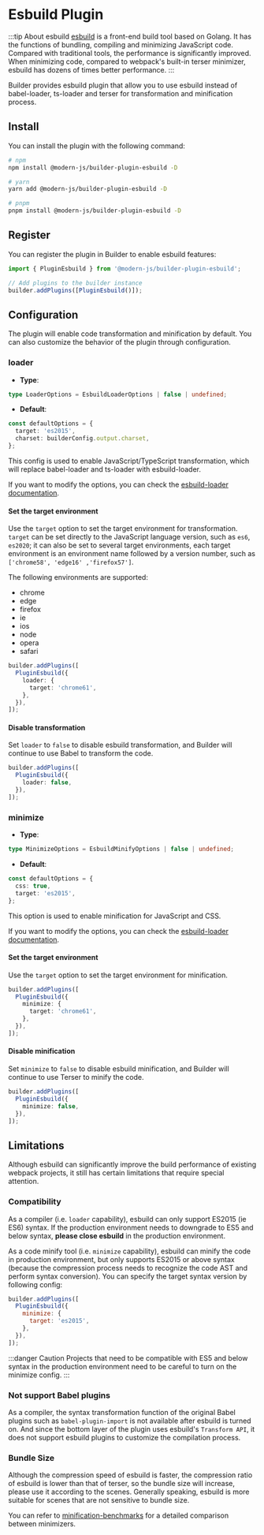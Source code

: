 # Esbuild Plugin

:::tip About esbuild
[esbuild](https://esbuild.github.io/) is a front-end build tool based on Golang. It has the functions of bundling, compiling and minimizing JavaScript code. Compared with traditional tools, the performance is significantly improved. When minimizing code, compared to webpack's built-in terser minimizer, esbuild has dozens of times better performance.
:::

Builder provides esbuild plugin that allow you to use esbuild instead of babel-loader, ts-loader and terser for transformation and minification process.

## Install

You can install the plugin with the following command:

```bash
# npm
npm install @modern-js/builder-plugin-esbuild -D

# yarn
yarn add @modern-js/builder-plugin-esbuild -D

# pnpm
pnpm install @modern-js/builder-plugin-esbuild -D
```

## Register

You can register the plugin in Builder to enable esbuild features:

```js
import { PluginEsbuild } from '@modern-js/builder-plugin-esbuild';

// Add plugins to the builder instance
builder.addPlugins([PluginEsbuild()]);
```

## Configuration

The plugin will enable code transformation and minification by default. You can also customize the behavior of the plugin through configuration.

### loader

- **Type**:

```ts
type LoaderOptions = EsbuildLoaderOptions | false | undefined;
```

- **Default**:

```ts
const defaultOptions = {
  target: 'es2015',
  charset: builderConfig.output.charset,
};
```

This config is used to enable JavaScript/TypeScript transformation, which will replace babel-loader and ts-loader with esbuild-loader.

If you want to modify the options, you can check the [esbuild-loader documentation](https://github.com/privatenumber/esbuild-loader#loader).

#### Set the target environment

Use the `target` option to set the target environment for transformation. `target` can be set directly to the JavaScript language version, such as `es6`, `es2020`; it can also be set to several target environments, each target environment is an environment name followed by a version number, such as `['chrome58', 'edge16' ,'firefox57']`.

The following environments are supported:

- chrome
- edge
- firefox
- ie
- ios
- node
- opera
- safari

```ts
builder.addPlugins([
  PluginEsbuild({
    loader: {
      target: 'chrome61',
    },
  }),
]);
```

#### Disable transformation

Set `loader` to `false` to disable esbuild transformation, and Builder will continue to use Babel to transform the code.

```ts
builder.addPlugins([
  PluginEsbuild({
    loader: false,
  }),
]);
```

### minimize

- **Type**:

```ts
type MinimizeOptions = EsbuildMinifyOptions | false | undefined;
```

- **Default**:

```ts
const defaultOptions = {
  css: true,
  target: 'es2015',
};
```

This option is used to enable minification for JavaScript and CSS.

If you want to modify the options, you can check the [esbuild-loader documentation](https://github.com/privatenumber/esbuild-loader#minifyplugin).

#### Set the target environment

Use the `target` option to set the target environment for minification.

```ts
builder.addPlugins([
  PluginEsbuild({
    minimize: {
      target: 'chrome61',
    },
  }),
]);
```

#### Disable minification

Set `minimize` to `false` to disable esbuild minification, and Builder will continue to use Terser to minify the code.

```ts
builder.addPlugins([
  PluginEsbuild({
    minimize: false,
  }),
]);
```

## Limitations

Although esbuild can significantly improve the build performance of existing webpack projects, it still has certain limitations that require special attention.

### Compatibility

As a compiler (i.e. `loader` capability), esbuild can only support ES2015 (ie ES6) syntax. If the production environment needs to downgrade to ES5 and below syntax, **please close esbuild** in the production environment.

As a code minify tool (i.e. `minimize` capability), esbuild can minify the code in production environment, but only supports ES2015 or above syntax (because the compression process needs to recognize the code AST and perform syntax conversion). You can specify the target syntax version by following config:

```js
builder.addPlugins([
  PluginEsbuild({
    minimize: {
      target: 'es2015',
    },
  }),
]);
```

:::danger Caution
Projects that need to be compatible with ES5 and below syntax in the production environment need to be careful to turn on the minimize config.
:::

### Not support Babel plugins

As a compiler, the syntax transformation function of the original Babel plugins such as `babel-plugin-import` is not available after esbuild is turned on. And since the bottom layer of the plugin uses esbuild's `Transform API`, it does not support esbuild plugins to customize the compilation process.

### Bundle Size

Although the compression speed of esbuild is faster, the compression ratio of esbuild is lower than that of terser, so the bundle size will increase, please use it according to the scenes. Generally speaking, esbuild is more suitable for scenes that are not sensitive to bundle size.

You can refer to [minification-benchmarks](https://github.com/privatenumber/minification-benchmarks) for a detailed comparison between minimizers.

